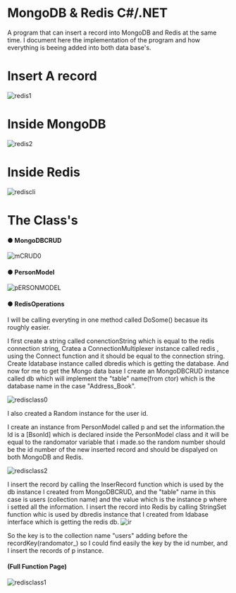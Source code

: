 # MongoDB & Redis C#/.NET
A program that can insert a record into MongoDB and Redis at the same time.
I document here the implementation of the program and how everything is beeing added into both data base's.


# Insert A record
![redis1](https://user-images.githubusercontent.com/80118008/130612914-b71cd475-85c3-427c-8681-156551e45f20.gif)

# Inside MongoDB
![redis2](https://user-images.githubusercontent.com/80118008/130612959-ea1614c1-7a26-43ce-85bc-d19a0166e36e.gif)

# Inside Redis
![rediscli](https://user-images.githubusercontent.com/80118008/130612990-bd426538-9a13-4a63-a8a1-0b99c3e8d8de.gif)



# The Class's
#### ● MongoDBCRUD

![mCRUD0](https://user-images.githubusercontent.com/80118008/130611270-f08d6401-cce2-464a-9d10-7a92e3c42456.PNG)

#### ● PersonModel

![pERSONMODEL](https://user-images.githubusercontent.com/80118008/130611286-90df9d37-f40c-47f8-bfdc-bdfc19f637cc.PNG)


#### ● RedisOperations

I will be calling everyting in one method called DoSome() becasue its roughly easier.

I first create a string called conenctionString which is equal to the redis connection string,
Cratea a ConnectionMultiplexer instance called redis ,
using the Connect function and it should be equal to the connection string.
Create Idatabase instance called dbredis which is getting the database.
And now for me to get the Mongo data base I create an MongoDBCRUD instance called db which will implement the "table" name(from ctor) which is the database name
in the case "Address_Book".

![redisclass0](https://user-images.githubusercontent.com/80118008/130612366-6182ffe0-9434-49b7-942b-5454f5d8ba7d.PNG)

I also created a Random instance for the user id.


I create an instance from PersonModel called p and set the information.the Id is a [BsonId] which is declared inside the PersonModel class and it will be equal to the randomator variable that i made.so the random number should be the id number of the new inserted record and should be dispalyed on both MongoDB and Redis.

![redisclass2](https://user-images.githubusercontent.com/80118008/130612744-4dcb1f5e-6914-4a33-8f0a-0feaa22c1354.PNG)

I insert the record by calling the InserRecord function which is used by the db instance I created from MongoDBCRUD, and the "table" name in this case is users (collection name) and the value which is the instance p where i setted all the information.
I insert the record into Redis by calling StringSet function whic is used by dbredis instance that I created from Idabase interface which is getting the redis db.
![ir](https://user-images.githubusercontent.com/80118008/130612803-04dea1bb-f4d2-492b-9735-97ec571b7265.png)

So the key is to the collection name "users" adding before the recordKey(randomator_) so I could find easily the key by the id number, and I insert the records of p instance.

#### (Full Function Page)

![redisclass1](https://user-images.githubusercontent.com/80118008/130612865-5161e196-1eae-47e8-992c-1b079479721c.PNG)





